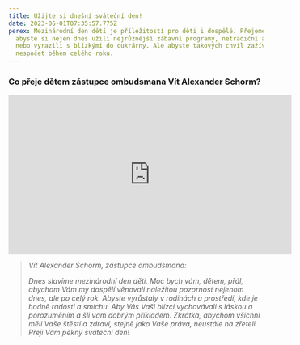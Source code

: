 ```yaml
---
title: Užijte si dnešní sváteční den!
date: 2023-06-01T07:35:57.775Z
perex: Mezinárodní den dětí je příležitostí pro děti i dospělé. Přejeme vám,
  abyste si nejen dnes užili nejrůznější zábavní programy, netradiční aktivity
  nebo vyrazili s blízkými do cukrárny. Ale abyste takových chvil zažívali
  nespočet během celého roku.
---
```

### Co přeje dětem zástupce ombudsmana Vít Alexander Schorm?

<iframe width="560" height="315" src="https://www.youtube.com/embed/hK4nwPgcj-Q" title="YouTube video player" frameborder="0" allow="accelerometer; autoplay; clipboard-write; encrypted-media; gyroscope; picture-in-picture; web-share" allowfullscreen></iframe>

> *Vít Alexander Schorm, zástupce ombudsmana:* 
>
> *Dnes slavíme mezinárodní den dětí. Moc bych vám, dětem, přál, abychom Vám my dospělí věnovali náležitou pozornost nejenom dnes, ale po celý rok. Abyste vyrůstaly v rodinách a prostředí, kde je hodně radosti a smíchu. Aby Vás Vaši blízcí vychovávali s láskou a porozuměním a šli vám dobrým příkladem. Zkrátka, abychom všichni měli Vaše štěstí a zdraví, stejně jako Vaše práva, neustále na zřeteli. Přeji Vám pěkný sváteční den!*